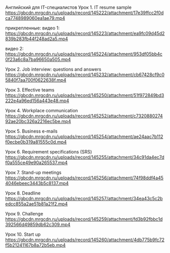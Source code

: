 Английский для IT-специалистов
Урок 1. IT resume sample
https://gbcdn.mrgcdn.ru/uploads/record/145222/attachment/17e39ffcc2f0dca7748989060ea1ae79.mp4

прикрепленные:
видео 1: https://gbcdn.mrgcdn.ru/uploads/record/145223/attachment/ea9fc09d45d2839b283fb44f248ad2a5.mp4

видео 2: https://gbcdn.mrgcdn.ru/uploads/record/145224/attachment/953df05bb4c0f23a6c8a7ba96650a505.mp4


Урок 2. Job interview: questions and answers
https://gbcdn.mrgcdn.ru/uploads/record/145232/attachment/cb67428cf9c05840f7aa700f0622638f.mp4

Урок 3. Effective teams
https://gbcdn.mrgcdn.ru/uploads/record/145250/attachment/51f972849bd3222e4a96ed156a443e48.mp4

Урок 4. Workplace communication
https://gbcdn.mrgcdn.ru/uploads/record/145252/attachment/c732088027492ae20bc326a2216ec5be.mp4

Урок 5. Business e-mails
https://gbcdn.mrgcdn.ru/uploads/record/145254/attachment/ae24aac7b112f0ecbe0b319a81555c0d.mp4

Урок 6. Requirement specifications (SRS)
https://gbcdn.mrgcdn.ru/uploads/record/145255/attachment/34c91da4ec7df0a555ce49e90a265537.mp4

Урок 7. Stand-up meetings
https://gbcdn.mrgcdn.ru/uploads/record/145256/attachment/74f98ddf4a454046ebeec3443b5c8137.mp4

Урок 8. Deadline
https://gbcdn.mrgcdn.ru/uploads/record/145257/attachment/34ea43c5c2bedcc855a2ae51b81a21f2.mp4

Урок 9. Challenge
https://gbcdn.mrgcdn.ru/uploads/record/145259/attachment/fd3b92fbbc1d392566d49859db62c309.mp4

Урок 10. Start up
https://gbcdn.mrgcdn.ru/uploads/record/145260/attachment/4db775b9fc72f5b21241167b8a72b5eb.mp4
